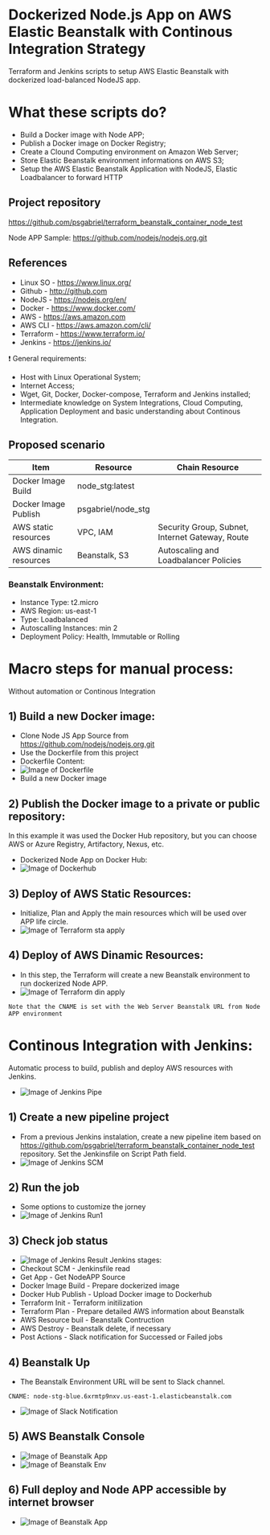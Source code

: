 # Dockerized Node.js App on AWS Elastic Beanstalk with Continous Integration Strategy

Terraform and Jenkins scripts to setup AWS Elastic Beanstalk with dockerized load-balanced NodeJS app.

# What these scripts do?
- Build a Docker image with Node APP;
- Publish a Docker image on Docker Registry;
- Create a Clound Computing environment on Amazon Web Server;
- Store Elastic Beanstalk environment informations on AWS S3; 
- Setup the AWS Elastic Beanstalk Application with NodeJS, Elastic Loadbalancer to forward HTTP

## Project repository
https://github.com/psgabriel/terraform_beanstalk_container_node_test

Node APP Sample: https://github.com/nodejs/nodejs.org.git


## References
- Linux SO - https://www.linux.org/
- Github - http://github.com
- NodeJS - https://nodejs.org/en/
- Docker - https://www.docker.com/
- AWS - https://aws.amazon.com
- AWS CLI - https://aws.amazon.com/cli/
- Terraform - https://www.terraform.io/
- Jenkins - https://jenkins.io/

:exclamation: General requirements:
- Host with Linux Operational System;
- Internet Access;
- Wget, Git, Docker, Docker-compose, Terraform and Jenkins installed;
- Intermediate knowledge on System Integrations, Cloud Computing, Application Deployment and basic understanding about Continous Integration.

## Proposed scenario

| Item                    | Resource                | Chain Resource                                  |
|-------------------------|-------------------------|-------------------------------------------------|
| Docker Image Build      | node_stg:latest         |                                                 |
| Docker Image Publish    | psgabriel/node_stg      |                                                 |
| AWS static resources    | VPC, IAM                | Security Group, Subnet, Internet Gateway, Route |
| AWS dinamic resources   | Beanstalk, S3           | Autoscaling and Loadbalancer Policies           |

### Beanstalk Environment:
- Instance Type: t2.micro
- AWS Region: us-east-1
- Type: Loadbalanced
- Autoscalling Instances: min 2
- Deployment Policy: Health, Immutable or Rolling


# Macro steps for manual process:
Without automation or Continous Integration

## 1) Build a new Docker image:
- Clone Node JS App Source from https://github.com/nodejs/nodejs.org.git
- Use the Dockerfile from this project
- Dockerfile Content:
- ![Image of Dockerfile](images/docker_build.png)
- Build a new Docker image

## 2) Publish the Docker image to a private or public repository:
In this example it was used the Docker Hub repository, but you can choose AWS or Azure Registry, Artifactory, Nexus, etc.
- Dockerized Node App on Docker Hub:
- ![Image of Dockerhub](images/docker_hub.png)

## 3) Deploy of AWS Static Resources:
- Initialize, Plan and Apply the main resources which will be used over APP life circle.
- ![Image of Terraform sta apply](images/terraform_static_apply.png)

## 4) Deploy of AWS Dinamic Resources:
- In this step, the Terraform will create a new Beanstalk environment to run dockerized Node APP.
- ![Image of Terraform din apply](images/terraform_dinamic_apply.png)
```
Note that the CNAME is set with the Web Server Beanstalk URL from Node APP environment
```

# Continous Integration with Jenkins:
Automatic process to build, publish and deploy AWS resources with Jenkins.
- ![Image of Jenkins Pipe](images/pipeline.png)

## 1) Create a new pipeline project
- From a previous Jenkins instalation, create a new pipeline item based on https://github.com/psgabriel/terraform_beanstalk_container_node_test repository. Set the Jenkinsfile on Script Path field.
- ![Image of Jenkins SCM](images/jenkins_pipeline_scm.png)

## 2) Run the job
- Some options to customize the jorney
- ![Image of Jenkins Run1](images/jenkins_pipeline_run1.png)

## 3) Check job status
- ![Image of Jenkins Result](images/jenkins_pipeline_result1.png)
Jenkins stages:
- Checkout SCM - Jenkinsfile read
- Get App - Get NodeAPP Source
- Docker Image Build - Prepare dockerized image
- Docker Hub Publish - Upload Docker image to Dockerhub
- Terraform Init - Terraform initilization
- Terraform Plan - Prepare detailed AWS information about Beanstalk
- AWS Resource buil - Beanstalk Contruction
- AWS Destroy - Beanstalk delete, if necessary
- Post Actions - Slack notification for Successed or Failed jobs

## 4) Beanstalk Up
- The Beanstalk Environment URL will be sent to Slack channel.
```
CNAME: node-stg-blue.6xrmtp9nxv.us-east-1.elasticbeanstalk.com
```
- ![Image of Slack Notification](images/slack_notification.png)

## 5) AWS Beanstalk Console
- ![Image of Beanstalk App](images/beanstalk_app1.png)
- ![Image of Beanstalk Env](images/beanstalk_env.png)

## 6) Full deploy and Node APP accessible by internet browser
- ![Image of Beanstalk App](images/node_up.png)

